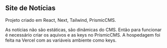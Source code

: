 ## Site de Notícias

Projeto criado em React, Next, Tailwind, PrismicCMS.


As notícias não são estáticas, são dinâmicas do CMS. Então para funcionar é necessário criar os aquivos e as keys no PrismicCMS.
A hospedagem foi feita na Vercel com as variáveis ambiente como keys.
